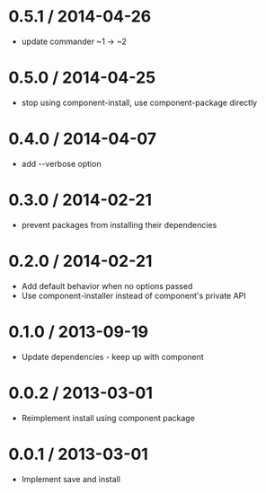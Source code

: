 
0.5.1 / 2014-04-26
==================

 * update commander ~1 -> ~2

0.5.0 / 2014-04-25
==================

 * stop using component-install, use component-package directly

0.4.0 / 2014-04-07
==================

 * add --verbose option

0.3.0 / 2014-02-21
==================

 * prevent packages from installing their dependencies

0.2.0 / 2014-02-21
==================

 * Add default behavior when no options passed
 * Use component-installer instead of component's private API

0.1.0 / 2013-09-19 
==================

 * Update dependencies - keep up with component

0.0.2 / 2013-03-01 
==================

 * Reimplement install using component package

0.0.1 / 2013-03-01 
==================

 * Implement save and install
